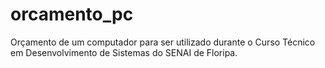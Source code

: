 # orcamento_pc
Orçamento de um computador para ser utilizado durante o Curso Técnico em Desenvolvimento de Sistemas do SENAI de Floripa.
